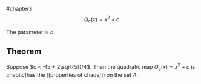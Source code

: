 #chapter3 
$$Q_c (x) = x^2 + c$$

The parameter is $c$

## Theorem
Suppose $c < -(5 + 2\sqrt{5})/4$. Then the quadratic map $Q_c (x) = x^2 + c$ is chaotic(has the [[properties of chaos]]) on the set $\Lambda$.